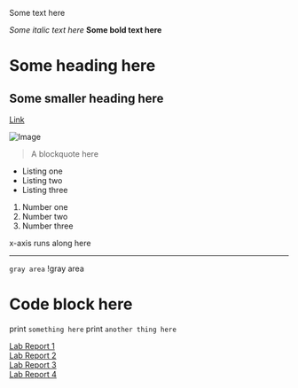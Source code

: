 Some text here

*Some italic text here*
**Some bold text here**
# Some heading here
## Some smaller heading here
[Link](http://minesweeperonline.com)

![Image](https://ecdn.teacherspayteachers.com/thumbitem/Dice-and-Dominoes-Clipart-Graphics-FREE-1497374706/original-306749-3.jpg)

>A blockquote here
* Listing one
* Listing two
* Listing three

1. Number one
2. Number two
3. Number three

x-axis runs along here
___

`gray area` !gray area
# Code block here
print `something here`
print `another thing here`

[Lab Report 1](https://alixintong.github.io/cse15l-lab-reports/lab-report-1-week-2.html)
\
[Lab Report 2](https://alixintong.github.io/cse15l-lab-reports/lab-report-2-week-4.html)
\
[Lab Report 3](https://alixintong.github.io/cse15l-lab-reports/lab-report-3-week-6.html)
\
[Lab Report 4](https://alixintong.github.io/cse15l-lab-reports/lab-report-4-week-8.html)

